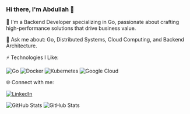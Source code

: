 ### Hi there, I'm Abdullah 👋

🚀 I'm a Backend Developer specializing in Go, passionate about crafting high-performance solutions that drive business value. 

💬 Ask me about: Go, Distributed Systems, Cloud Computing, and Backend Architecture.

⚡ Technologies I Like:

![Go](https://img.shields.io/badge/-Go-00ADD8?logo=go&logoColor=white)
![Docker](https://img.shields.io/badge/-Docker-2496ED?logo=docker&logoColor=white)
![Kubernetes](https://img.shields.io/badge/-Kubernetes-326CE5?logo=kubernetes&logoColor=white)
![Google Cloud](https://img.shields.io/badge/-Google%20Cloud-4285F4?logo=google-cloud&logoColor=white)


🌐 Connect with me:

[![LinkedIn](https://img.shields.io/badge/-LinkedIn-0A66C2?logo=linkedin&logoColor=white)](https://www.linkedin.com/in/abdullah-alaadine/)

![GitHub Stats](https://github-readme-streak-stats.herokuapp.com/?user=knbr13&theme=react&hide_border=true)
![GitHub Stats](https://github-readme-stats.vercel.app/api?username=knbr13&theme=react&show_icons=true&hide_border=true&count_private=true)
